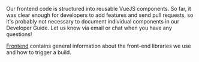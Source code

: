 Our frontend code is structured into reusable VueJS components. So far, it was clear enough for developers to add features and send pull requests, so it's probably not necessary to document individual components in our Developer Guide. Let us know via email or chat when you have any questions!

[Frontend](introduction.md) contains general information about the front-end libraries we use and how to trigger a build.
